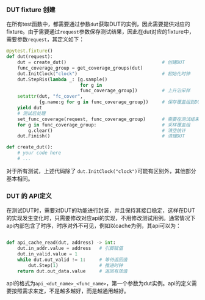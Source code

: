 
### DUT fixture 创建

在所有test函数中，都需要通过参数`dut`获取DUT的实例，因此需要提供对应的fixture。由于需要通过`request`参数保存测试结果，因此在dut对应的fixture中，需要参数`request`，其定义如下：

```python
@pytest.fixture()
def dut(request):
    dut = create_dut()                                   # 创建DUT
    func_coverage_group = get_coverage_groups(dut)
    dut.InitClock("clock")                               # 初始化时钟
    dut.StepRis(lambda _: [g.sample()
                           for g in
                           func_coverage_group])         # 上升沿采样
    setattr(dut, "fc_cover",
            {g.name:g for g in func_coverage_group})     # 保存覆盖组到DUT
    yield dut
    # 测试后处理
    set_func_coverage(request, func_coverage_group)      # 需要在测试结束的时候，通过set_func_coverage把覆盖组传递给toffee_test*
    for g in func_coverage_group:                        # 采样覆盖组
        g.clear()                                        # 清空统计
    dut.Finish()                                         # 清理DUT

def create_dut():
    # your code here
    # ...

```

对于所有测试，上述代码除了 `dut.InitClock("clock")`可能有区别外，其他部分基本相同。

### DUT 的 API定义

在测试DUT时，需要对DUT的功能进行封装，并且保持其接口稳定，这样在DUT的实现发生变化时，只需要修改对应api的实现，不用修改测试用例。通常情况下api内部包含了时序，时序对外不可见，例如以cache为例，其api可以为：

```python

def api_cache_read(dut, address) -> int:
    dut.in_addr.value = address   # 引脚赋值
    dut.in_valid.value = 1
    while dut.out_valid != 1:     # 等待返回值
        dut.Step(1)               # 推进时钟
    return dut.out_data.value     # 返回有效值
```

api的格式为`api_<dut_name>_<func_name>`，第一个参数为dut实例。api的定义需要按照需求来定，不是越多越好，而是越通用越好。
